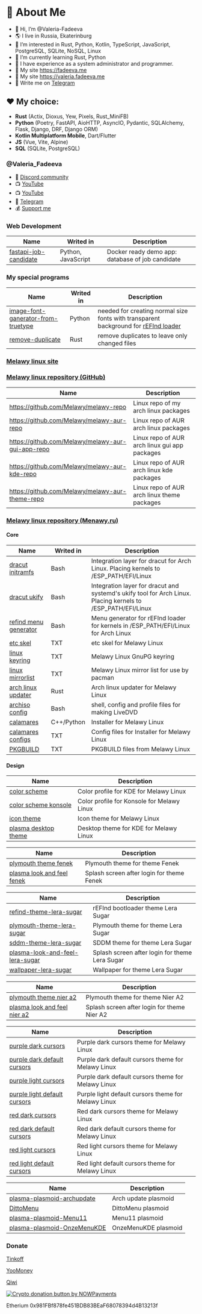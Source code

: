 # 🌸 About Me
- 👋 Hi, I’m @Valeria-Fadeeva
- 🌎 I live in Russia, Ekaterinburg
- 👀 I’m interested in Rust, Python, Kotlin, TypeScript, JavaScript, PostgreSQL, SQLite, NoSQL, Linux
- 🌱 I’m currently learning Rust, Python
- 👩 I have experience as a system administrator and programmer.
- 🔖 My site https://fadeeva.me 
- 🔖 My site https://valeria.fadeeva.me 
- 💬 Write me on [Telegram](https://t.me/Melawy_tyan)

## ❤️ My choice: 
- **Rust** (Actix, Dioxus, Yew, Pixels, Rust_MiniFB)
- **Python** (Poetry, FastAPI, AioHTTP, AsyncIO, Pydantic, SQLAlchemy, Flask, Django, DRF, Django ORM)
- **Kotlin Multiplatform Mobile**, Dart/Flutter
- **JS** (Vue, Vite, Alpine)
- **SQL** (SQLite, PostgreSQL)

### @Valeria_Fadeeva
- 🌟 [Discord community](https://discord.gg/725zXx7RhJ)
- 📺 [YouTube](https://www.youtube.com/@Valeria_Fadeeva)
- 📺 [YouTube](https://www.youtube.com/@Melawy)
- 💬 [Telegram](https://t.me/Melawy_tyan)
- 💰 [Support me](https://www.tinkoff.ru/rm/fadeeva.valeriya96/9bLRi79066)

<!---
Valeria-Fadeeva/Valeria-Fadeeva is a ✨ special ✨ repository because its `README.md` (this file) appears on your GitHub profile.
You can click the Preview link to take a look at your changes.
--->

### Web Development
|Name|Writed in|Description|
|----|---------|-----------|
| [fastapi-job-candidate](https://github.com/Valeria-Fadeeva/fastapi-job-candidate) | Python, JavaScript | Docker ready demo app: database of job candidate |

### My special programs
|Name|Writed in|Description|
|----|---------|-----------|
| [image-font-ganerator-from-truetype](https://github.com/Valeria-Fadeeva/image-font-ganerator-from-truetype) | Python | needed for creating normal size fonts with transparent background for [rEFInd loader](http://www.rodsbooks.com/refind/) |
| [remove-duplicate](https://github.com/Valeria-Fadeeva/remove-duplicate-rust) | Rust | remove duplicates to leave only changed files |

### [Melawy linux site](https://melawy.ru)
### [Melawy linux repository (GitHub)](https://github.com/Melawy)
|Name|Description|
|----|-----------|
| https://github.com/Melawy/melawy-repo | Linux repo of my arch linux packages |
| https://github.com/Melawy/melawy-aur-repo | Linux repo of AUR arch linux packages   |
| https://github.com/Melawy/melawy-aur-gui-app-repo | Linux repo of AUR arch linux gui app packages |
| https://github.com/Melawy/melawy-aur-kde-repo | Linux repo of AUR arch linux kde packages  |
| https://github.com/Melawy/melawy-aur-theme-repo | Linux repo of AUR arch linux theme packages  |

### [Melawy linux repository (Menawy.ru)](https://git.melawy.ru/)

#### Core
|Name|Writed in|Description|
|----|---------|-----------|
| [dracut initramfs](https://git.melawy.ru/Melawy-Linux/dracut-initramfs) | Bash | Integration layer for dracut for Arch Linux. Placing kernels to /ESP_PATH/EFI/Linux |
| [dracut ukify](https://git.melawy.ru/Melawy-Linux/dracut-ukify) | Bash | Integration layer for dracut and systemd's ukify tool for Arch Linux. Placing kernels to /ESP_PATH/EFI/Linux |
| [refind menu generator](https://github.com/Melawy/refind-menu-generator) | Bash | Menu generator for rEFInd loader for kernels in /ESP_PATH/EFI/Linux for Arch Linux |
| [etc skel](https://git.melawy.ru/Melawy-Linux/etc-skel) | TXT | etc skel for Melawy Linux |
| [linux keyring](https://git.melawy.ru/Melawy-Linux/linux-keyring) | TXT | Melawy Linux GnuPG keyring |
| [linux mirrorlist](https://git.melawy.ru/Melawy-Linux/linux-mirrorlist) | TXT | Melawy Linux mirror list for use by pacman |
| [arch linux updater](https://git.melawy.ru/Melawy-Linux/arch-linux-updater) | Rust | Arch linux updater for Melawy Linux |
| [archiso config](https://git.melawy.ru/Melawy-Linux/archiso-config) | Bash | shell, config and profile files for making LiveDVD |
| [calamares](https://git.melawy.ru/Melawy-Linux/calamares) | C++/Python | Installer for Melawy Linux |
| [calamares configs](https://git.melawy.ru/Melawy-Linux/calamares-configs) | TXT | Config files for Installer for Melawy Linux |
| [PKGBUILD](https://git.melawy.ru/Melawy-Linux/PKGBUILD) | TXT | PKGBUILD files from Melawy Linux |

#### Design
|Name|Description|
|----|-----------|
| [color scheme](https://git.melawy.ru/Melawy-Linux/color-scheme) | Color profile for KDE for Melawy Linux |
| [color scheme konsole](https://git.melawy.ru/Melawy-Linux/color-scheme-konsole) | Color profile for Konsole for Melawy Linux |
| [icon theme](https://git.melawy.ru/Melawy-Linux/icon-theme) | Icon theme for Melawy Linux |
| [plasma desktop theme](https://git.melawy.ru/Melawy-Linux/plasma-desktop-theme) | Desktop theme for KDE for Melawy Linux |

|Name|Description|
|----|-----------|
| [plymouth theme fenek](https://git.melawy.ru/Melawy-Linux/plymouth-theme-fenek) | Plymouth theme for theme Fenek |
| [plasma look and feel fenek](https://git.melawy.ru/Melawy-Linux/plasma-look-and-feel-fenek) | Splash screen after login for theme Fenek |

|Name|Description|
|----|-----------|
| [refind-theme-lera-sugar](https://github.com/Melawy/refind-theme-lera-sugar) | rEFInd bootloader theme Lera Sugar |
| [plymouth-theme-lera-sugar](https://git.melawy.ru/Melawy-Linux/plymouth-theme-lera-sugar) | Plymouth theme for theme Lera Sugar |
| [sddm-theme-lera-sugar](https://github.com/Melawy/sddm-theme-lera-sugar) | SDDM theme for theme Lera Sugar |
| [plasma-look-and-feel-lera-sugar](https://git.melawy.ru/Melawy-Linux/plasma-look-and-feel-lera-sugar) | Splash screen after login for theme Lera Sugar |
| [wallpaper-lera-sugar](https://github.com/Melawy/wallpaper-lera-sugar) | Wallpaper for theme Lera Sugar |

|Name|Description|
|----|-----------|
| [plymouth theme nier a2](https://git.melawy.ru/Melawy-Linux/plymouth-theme-nier-a2) | Plymouth theme for theme Nier A2 |
| [plasma look and feel nier a2](https://git.melawy.ru/Melawy-Linux/plasma-look-and-feel-nier-a2) | Splash screen after login for theme Nier A2 |

|Name|Description|
|----|-----------|
| [purple dark cursors](https://git.melawy.ru/Melawy-Linux/purple-dark-cursors) | Purple dark cursors theme for Melawy Linux |
| [purple dark default cursors](https://git.melawy.ru/Melawy-Linux/purple-dark-default-cursors) | Purple dark default cursors theme for Melawy Linux |
| [purple light cursors](https://git.melawy.ru/Melawy-Linux/purple-light-cursors) | Purple dark default cursors theme for Melawy Linux |
| [purple light default cursors](https://git.melawy.ru/Melawy-Linux/purple-light-default-cursors) | Purple light default cursors theme for Melawy Linux |
| [red dark cursors](https://git.melawy.ru/Melawy-Linux/red-dark-cursors) | Red dark cursors theme for Melawy Linux |
| [red dark default cursors](https://git.melawy.ru/Melawy-Linux/red-dark-default-cursors) | Red dark default cursors theme for Melawy Linux |
| [red light cursors](https://git.melawy.ru/Melawy-Linux/red-light-cursors) | Red light cursors theme for Melawy Linux |
| [red light default cursors](https://git.melawy.ru/Melawy-Linux/red-light-default-cursors) | Red light default cursors theme for Melawy Linux |

|Name|Description|
|----|-----------|
| [plasma-plasmoid-archupdate](https://git.melawy.ru/Melawy-Linux/plasma-plasmoid-archupdate) | Arch update plasmoid |
| [DittoMenu](https://git.melawy.ru/Melawy-Linux/plasma-plasmoid-DittoMenu) | DittoMenu plasmoid |
| [plasma-plasmoid-Menu11](https://git.melawy.ru/Melawy-Linux/plasma-plasmoid-Menu11) | Menu11 plasmoid |
| [plasma-plasmoid-OnzeMenuKDE](https://git.melawy.ru/Melawy-Linux/plasma-plasmoid-OnzeMenuKDE) | OnzeMenuKDE plasmoid |




### Donate
[Tinkoff](https://www.tinkoff.ru/rm/fadeeva.valeriya96/9bLRi79066)

[YooMoney](https://yoomoney.ru/to/4100115921160758)

[Qiwi](https://qiwi.com/n/VALERIAFADEEVA)


<a href="https://nowpayments.io/donation?api_key=8Q6DDWH-YYQ4SRQ-JNSMG5B-E7FPYK9&source=lk_donation&medium=referral" target="_blank">
 <img src="https://nowpayments.io/images/embeds/donation-button-black.svg" alt="Crypto donation button by NOWPayments">
</a>
    
Etherium 0x981FBf878fe451BDB83BEaF68078394d4B13213f

